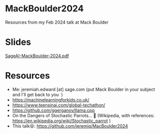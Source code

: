 # MackBoulder2024
Resources from my Feb 2024 talk at Mack Boulder

# Slides
[SageAI-MackBoulder-2024.pdf](./SageAI-MackBoulder-2024.pdf)

# Resources
- Me: jeremiah.edward [at] sage.com (put Mack Boulder in your subject and I'll get back to you  )
- https://machinelearningforkids.co.uk/
- https://www.teensinai.com/global-techathon/
- https://github.com/ggerganov/llama.cpp
- On the Dangers of Stochastic Parrots... 🦜 (Wikipedia, with references: https://en.wikipedia.org/wiki/Stochastic_parrot )
- This talk😝: https://github.com/jeremiq/MacBoulder2024
